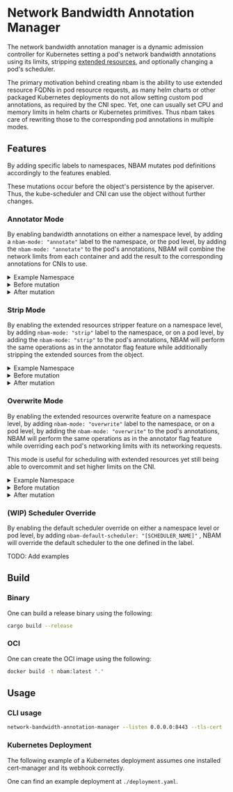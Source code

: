 # Network Bandwidth Annotation Manager

The network bandwidth annotation manager is a dynamic admission controller for Kubernetes setting a pod's network bandwidth annotations using its limits, stripping [extended resources], and optionally changing a pod's scheduler.

The primary motivation behind creating nbam is the ability to use extended resource FQDNs in pod resource requests, as many helm charts or other packaged Kubernetes deployments do not allow setting custom pod annotations, as required by the CNI spec.
Yet, one can usually set CPU and memory limits in helm charts or Kubernetes primitives. Thus nbam takes care of rewriting those to the corresponding pod annotations in multiple modes.

## Features

By adding specific labels to namespaces, NBAM mutates pod definitions accordingly to the features enabled.

These mutations occur before the object's persistence by the apiserver.
Thus, the kube-scheduler and CNI can use the object without further changes.

### Annotator Mode

By enabling bandwidth annotations on either a namespace level, by adding a `nbam-mode: "annotate"` label to the namespace, or the pod level, by adding the `nbam-mode: "annotate"` to the pod's annotations, NBAM will combine the network limits from each container and add the result to the corresponding annotations for CNIs to use.

<details>
<summary>Example Namespace</summary>

```yaml
apiVersion: v1
kind: Namespace
metadata:
  name: nbam-test
  labels:
    nbam-mode: "annotate"
```

</details>

<details>
 <summary>Before mutation</summary>

```yaml
apiVersion: v1
kind: Pod
metadata:
  name: my-pod
  namespace: nbam-test
spec:
  containers:
  - name: my-container
    image: nginx:1.23
    resources:
      requests:
        cpu: 2
        networking.k8s.io/ingress-bandwidth: 1M
        networking.k8s.io/egress-bandwidth: 1M
      limits:
        cpu: 4
        # Limits the ingress bandwidth to 1Mbit/s
        networking.k8s.io/ingress-bandwidth: 1M
        # Limits the egress bandwidth to 1Mbit/s
        networking.k8s.io/egress-bandwidth: 1M
```

</details>

<details>
<summary>After mutation</summary>

```yaml
apiVersion: v1
kind: Pod
metadata:
  name: my-pod
  namespace: nbam-test
  annotations:
    # These annotations are used by CNIs for traffic shaping
    kubernetes.io/ingress-bandwidth: 1M
    kubernetes.io/egress-bandwidth: 1M
    # These additional annotations are set by the mutating webhook for
    # use with custom schedulers
    kubernetes.io/ingress-request: 1M
    kubernetes.io/egress-request: 1M
spec:
  containers:
  - name: my-container
    image: nginx:1.23
    resources:
      requests:
        cpu: 2
        networking.k8s.io/ingress-bandwidth: 1M
        networking.k8s.io/egress-bandwidth: 1M
      limits:
        cpu: 4
        networking.k8s.io/ingress-bandwidth: 1M
        networking.k8s.io/egress-bandwidth: 1M
```

</details>

### Strip Mode

By enabling the extended resources stripper feature on a namespace level, by adding `nbam-mode: "strip"` label to the namespace, or on a pod level, by adding the `nbam-mode: "strip"` to the pod's annotations, NBAM will perform the same operations as in the annotator flag feature while additionally stripping the extended sources from the object.

<details>
<summary>Example Namespace</summary>

```yaml
apiVersion: v1
kind: Namespace
metadata:
  name: nbam-test
  labels:
    nbam-mode: "strip"
```

</details>

<details>
 <summary>Before mutation</summary>

```yaml
apiVersion: v1
kind: Pod
metadata:
  name: my-pod
  namespace: nbam-test
spec:
  containers:
  - name: my-container
    image: nginx:1.23
    resources:
      requests:
        cpu: 2
        networking.k8s.io/ingress-bandwidth: 1M
        networking.k8s.io/egress-bandwidth: 1M
      limits:
        cpu: 4
        # Limits the ingress bandwidth to 2Mbit/s
        networking.k8s.io/ingress-bandwidth: 2M
        # Limits the egress bandwidth to 2Mbit/s
        networking.k8s.io/egress-bandwidth: 2M
```

</details>

<details>
<summary>After mutation</summary>

```yaml
apiVersion: v1
kind: Pod
metadata:
  name: my-pod
  namespace: nbam-test
  annotations:
    kubernetes.io/ingress-bandwidth: 2M
    kubernetes.io/egress-bandwidth: 2M
    kubernetes.io/ingress-request: 1M
    kubernetes.io/egress-request: 1M
spec:
  containers:
  - name: my-container
    image: nginx:1.23
    resources:
      requests:
        cpu: 2
      limits:
        cpu: 4
```

</details>

### Overwrite Mode

By enabling the extended resources overwrite feature on a namespace level, by adding `nbam-mode: "overwrite"` label to the namespace, or on a pod level, by adding the `nbam-mode: "overwrite"` to the pod's annotations, NBAM will perform the same operations as in the annotator flag feature while overriding each pod's networking limits with its networking requests.

This mode is useful for scheduling with extended resources yet still being able to overcommit and set higher limits on the CNI.

<details>
<summary>Example Namespace</summary>

```yaml
apiVersion: v1
kind: Namespace
metadata:
  name: nbam-test
  labels:
    nbam-mode: "overwrite"
```

</details>

<details>
 <summary>Before mutation</summary>

```yaml
apiVersion: v1
kind: Pod
metadata:
  name: my-pod
  namespace: nbam-test
spec:
  containers:
  - name: my-container
    image: nginx:1.23
    resources:
      requests:
        cpu: 2
        networking.k8s.io/ingress-bandwidth: 1M
        networking.k8s.io/egress-bandwidth: 1M
      limits:
        cpu: 4
        # Limits the ingress bandwidth to 2Mbit/s
        networking.k8s.io/ingress-bandwidth: 2M
        # Limits the egress bandwidth to 2Mbit/s
        networking.k8s.io/egress-bandwidth: 2M
```

</details>

<details>
<summary>After mutation</summary>

```yaml
apiVersion: v1
kind: Pod
metadata:
  name: my-pod
  namespace: nbam-test
  annotations:
    kubernetes.io/ingress-bandwidth: 4M
    kubernetes.io/egress-bandwidth: 4M
    kubernetes.io/ingress-request: 1M
    kubernetes.io/egress-request: 1M
spec:
  containers:
  - name: my-container
    image: nginx:1.23
    resources:
      requests:
        cpu: 2
        networking.k8s.io/ingress-bandwidth: 1M
        networking.k8s.io/egress-bandwidth: 1M
      limits:
        cpu: 4
        networking.k8s.io/ingress-bandwidth: 1M
        networking.k8s.io/egress-bandwidth: 1M
```

</details>

### (WIP) Scheduler Override

By enabling the default scheduler override on either a namespace level or pod level, by adding `nbam-default-scheduler: "[SCHEDULER_NAME]"` , NBAM will override the default scheduler to the one defined in the label.

TODO: Add examples

## Build

### Binary

One can build a release binary using the following:

```bash
cargo build --release
```

### OCI

One can create the OCI image using the following:

```bash
docker build -t nbam:latest "."
```

## Usage

### CLI usage

```bash
network-bandwidth-annotation-manager --listen 0.0.0.0:8443 --tls-cert ./cert.pem --tls-key ./key.pem
```

### Kubernetes Deployment

The following example of a Kubernetes deployment assumes one installed cert-manager and its webhook correctly.

One can find an example deployment at `./deployment.yaml`.

[extended resources]: https://kubernetes.io/docs/concepts/configuration/manage-resources-containers/#extended-resources
